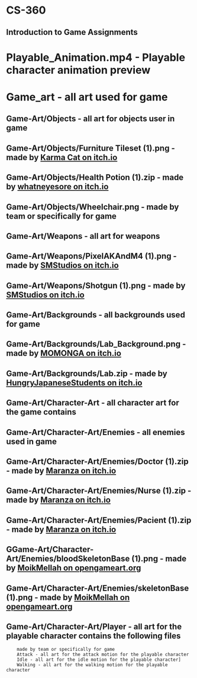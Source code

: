 # CS-360
## Introduction to Game Assignments

# Playable_Animation.mp4 - Playable character animation preview 
# Game_art - all art used for game
## Game-Art/Objects - all art for objects user in game
## Game-Art/Objects/Furniture Tileset (1).png - made by [Karma Cat on itch.io](https://karma-kat.itch.io)
## Game-Art/Objects/Health Potion (1).zip - made by [whatneyesore on itch.io](https://whatneyesore.itch.io)
## Game-Art/Objects/Wheelchair.png -  made by team or specifically for game
## Game-Art/Weapons - all art for weapons 
## Game-Art/Weapons/PixelAKAndM4 (1).png - made by [SMStudios on itch.io](https://simon-develop.itch.io)
## Game-Art/Weapons/Shotgun (1).png - made by [SMStudios on itch.io](https://simon-develop.itch.io)
## Game-Art/Backgrounds - all backgrounds used for game
## Game-Art/Backgrounds/Lab_Background.png - made by [MOMONGA on itch.io](https://itch.io/profile/momongaa)
## Game-Art/Backgrounds/Lab.zip - made by [HungryJapaneseStudents on itch.io](https://hungryjapanesestudents.itch.io)
## Game-Art/Character-Art - all character art for the game contains
## Game-Art/Character-Art/Enemies - all enemies used in game
## Game-Art/Character-Art/Enemies/Doctor (1).zip - made by [Maranza on itch.io](https://maranza.itch.io)
## Game-Art/Character-Art/Enemies/Nurse (1).zip - made by [Maranza on itch.io](https://maranza.itch.io)
## Game-Art/Character-Art/Enemies/Pacient (1).zip - made by [Maranza on itch.io](https://maranza.itch.io)
## GGame-Art/Character-Art/Enemies/bloodSkeletonBase (1).png - made by [MoikMellah on opengameart.org](https://opengameart.org/content/mv-platformer-skeleton)
## Game-Art/Character-Art/Enemies/skeletonBase (1).png - made by [MoikMellah on opengameart.org](https://opengameart.org/content/mv-platformer-skeleton)


 
  
## Game-Art/Character-Art/Player - all art for the playable character contains the following files
        
        made by team or specifically for game
        Attack - all art for the attack motion for the playable character 
        Idle - all art for the idle motion for the playable character]
        Walking - all art for the walking motion for the playable character





